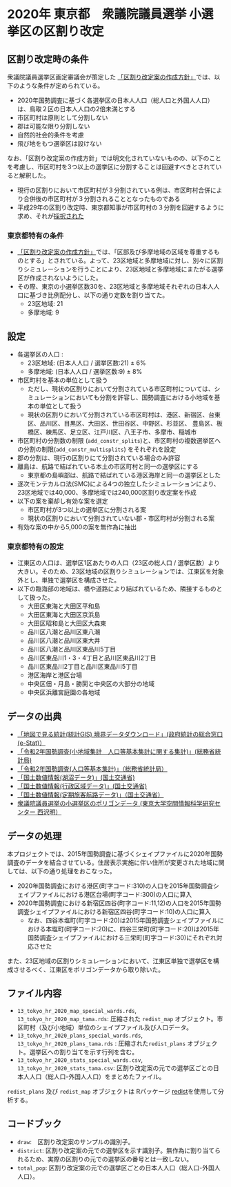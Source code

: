 # 2020年 東京都　衆議院議員選挙 小選挙区の区割り改定

## 区割り改定時の条件
衆議院議員選挙区画定審議会が策定した [「区割り改定案の作成方針」](https://www.soumu.go.jp/main_content/000794997.pdf)では、以下のような条件が定められている。

* 2020年国勢調査に基づく各選挙区の日本人人口（総人口と外国人人口）は、鳥取２区の日本人人口の2倍未満とする
* 市区町村は原則として分割しない
* 郡は可能な限り分割しない
* 自然的社会的条件を考慮
* 飛び地をもつ選挙区は設けない

なお、「区割り改定案の作成方針」では明文化されていないものの、以下のことを考慮し、市区町村を3つ以上の選挙区に分割することは回避すべきとされていると解釈した。

* 現行の区割りにおいて市区町村が３分割されている例は、市区町村合併により合併後の市区町村が３分割されることとなったものである
* 平成29年の区割り改定時、東京都知事が市区町村の３分割を回避するように求め、それが[採択された](https://www.soumu.go.jp/main_content/000761504.pdf)

### 東京都特有の条件 

* [「区割り改定案の作成方針」](https://www.soumu.go.jp/main_content/000794997.pdf)では、「区部及び多摩地域の区域を尊重するものとする」とされている。よって、23区地域と多摩地域に対し、別々に区割りシミュレーションを行うことにより、23区地域と多摩地域にまたがる選挙区が作成されないようにした。
* その際、東京の小選挙区数30を、23区地域と多摩地域それぞれの日本人人口に基づき比例配分し、以下の通り定数を割り当てた。
  * 23区地域: 21
  * 多摩地域: 9

## 設定
* 各選挙区の人口 : 
  * 23区地域: (日本人人口 / 選挙区数:21) ± 6%
  * 多摩地域: (日本人人口 / 選挙区数:9) ± 8%
* 市区町村を基本の単位として扱う
  * ただし、現状の区割りにおいて分割されている市区町村については、シミュレーションにおいても分割を許容し、国勢調査における小地域を基本の単位として扱う
  * 現状の区割りにおいて分割されている市区町村は、港区、新宿区、台東区、品川区、目黒区、大田区、世田谷区、中野区、杉並区、 豊島区、板橋区、練馬区、足立区、江戸川区、八王子市、多摩市、稲城市
* 市区町村の分割数の制限 (`add_constr_splits`)と、市区町村の複数選挙区への分割の制限(`add_constr_multisplits`) をそれぞれを設定
* 郡の分割は、現行の区割りにて分割されている場合のみ許容
* 離島は、航路で結ばれている本土の市区町村と同一の選挙区にする
  * 東京都の島嶼部は、航路で結ばれている港区海岸と同一の選挙区とした
* 逐次モンテカルロ法(SMC)による4つの独立したシミュレーションにより、23区地域では40,000、多摩地域では240,000区割り改定案を作成
* 以下の案を棄却し有効な案を選定
  * 市区町村が3つ以上の選挙区に分割される案
  * 現状の区割りにおいて分割されていない郡・市区町村が分割される案
* 有効な案の中から5,000の案を無作為に抽出

### 東京都特有の設定
* 江東区の人口は、選挙区1区あたりの人口（23区の総人口 / 選挙区数）より大きい。そのため、23区地域の区割りシミュレーションでは、江東区を対象外とし、単独で選挙区を構成させた。
* 以下の臨海部の地域は、橋や道路により結ばれているため、隣接するものとして扱った。
  * 大田区東海と大田区平和島
  * 大田区東海と大田区京浜島
  * 大田区昭和島と大田区大森東
  * 品川区八潮と品川区東八潮
  * 品川区八潮と品川区東大井
  * 品川区八潮と品川区東品川5丁目
  * 品川区東品川1・3・4丁目と品川区東品川2丁目
  * 品川区東品川2丁目と品川区東品川5丁目
  * 港区海岸と港区台場
  * 中央区佃・月島・勝鬨と中央区の大部分の地域
  * 中央区浜離宮庭園の各地域
  
## データの出典
* [「地図で見る統計(統計GIS)  境界データダウンロード」(政府統計の総合窓口(e-Stat)）](https://www.e-stat.go.jp/gis/statmap-search?page=1&type=2&aggregateUnitForBoundary=A&toukeiCode=00200521)
* [「令和2年国勢調査(小地域集計　人口等基本集計に関する集計)」(総務省統計局)](https://www.e-stat.go.jp/stat-search/files?page=1&toukei=00200521&tstat=000001136464&cycle=0&tclass1=000001136472)
* [「令和2年国勢調査(人口等基本集計)」（総務省統計局）](https://www.e-stat.go.jp/stat-search/files?page=1&layout=datalist&toukei=00200521&tstat=000001136464&cycle=0&year=20200&month=24101210&tclass1=000001136466)
* [「国土数値情報(湖沼データ)」(国土交通省)](https://nlftp.mlit.go.jp/ksj/gml/datalist/KsjTmplt-W09-v2_2.html)
* [「国土数値情報(行政区域データ)」(国土交通省)](https://nlftp.mlit.go.jp/ksj/gml/datalist/KsjTmplt-N03-v2_3.html)
* [「国土数値情報(定期旅客航路データ)」（国土交通省）](https://nlftp.mlit.go.jp/ksj/gml/datalist/KsjTmplt-N09.html)
* [衆議院議員選挙の小選挙区のポリゴンデータ (東京大学空間情報科学研究センター 西沢明）](https://home.csis.u-tokyo.ac.jp/~nishizawa/senkyoku/)

## データの処理
本プロジェクトでは、2015年国勢調査に基づくシェイプファイルに2020年国勢調査のデータを結合させている。住居表示実施に伴い住所が変更された地域に関しては、以下の通り処理をおこなった。

* 2020年国勢調査における港区(町字コード:310)の人口を2015年国勢調査シェイプファイルにおける港区台場(町字コード:300)の人口に算入
* 2020年国勢調査における新宿区四谷(町字コード:11,12)の人口を2015年国勢調査シェイプファイルにおける新宿区四谷(町字コード:10)の人口に算入
  * なお、四谷本塩町(町字コード:20)は2015年国勢調査シェイプファイルにおける本塩町(町字コード:20)に、四谷三栄町(町字コード:20)は2015年国勢調査シェイプファイルにおける三栄町(町字コード:30)にそれぞれ対応させた
  
また、23区地域の区割りシミュレーションにおいて、江東区単独で選挙区を構成させるべく、江東区をポリゴンデータから取り除いた。

## ファイル内容
* `13_tokyo_hr_2020_map_special_wards.rds`, `13_tokyo_hr_2020_map_tama.rds`: 圧縮された `redist_map` オブジェクト。市区町村（及び小地域）単位のシェイプファイル及び人口データ。
* `13_tokyo_hr_2020_plans_special_wards.rds`, `13_tokyo_hr_2020_plans_tama.rds` :  圧縮された`redist_plans` オブジェクト。選挙区への割り当てを示す行列を含む。
* `13_tokyo_hr_2020_stats_special_wards.csv`, `13_tokyo_hr_2020_stats_tama.csv`: 区割り改定案の元での選挙区ごとの日本人人口（総人口-外国人人口）をまとめたファイル。

`redist_plans` 及び `redist_map` オブジェクトは Rパッケージ [redist](https://alarm-redist.github.io/redist/)を使用して分析する。

## コードブック
* `draw`:　区割り改定案のサンプルの識別子。
* `district`: 区割り改定案の元での選挙区を示す識別子。無作為に割り当てられるため、実際の区割りの元での選挙区の番号とは一致しない。
* `total_pop`: 区割り改定案の元での選挙区ごとの日本人人口（総人口-外国人人口）。
